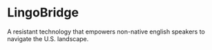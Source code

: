 # LingoBridge
A resistant technology that empowers non-native english speakers to navigate the U.S. landscape.
